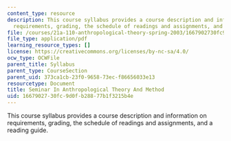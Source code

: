 ```yaml
---
content_type: resource
description: This course syllabus provides a course description and information on
  requirements, grading, the schedule of readings and assignments, and a reading guide.
file: /courses/21a-110-anthropological-theory-spring-2003/1667902730fc9d0fb28877b1f3215b4e_anthropology21A110syl.pdf
file_type: application/pdf
learning_resource_types: []
license: https://creativecommons.org/licenses/by-nc-sa/4.0/
ocw_type: OCWFile
parent_title: Syllabus
parent_type: CourseSection
parent_uid: 373ca1cb-23f0-9658-73ec-f86656033e13
resourcetype: Document
title: Seminar In Anthropological Theory And Method
uid: 16679027-30fc-9d0f-b288-77b1f3215b4e
---
```

This course syllabus provides a course description and information on requirements, grading, the schedule of readings and assignments, and a reading guide.
